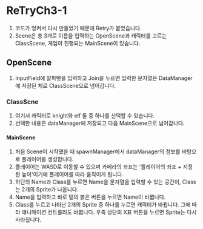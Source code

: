 # ReTryCh3-1
1. 코드가 엉켜서 다시 만들었기 때문에 Retry가 붙었습니다.
2. Scene은 총 3개로 이름을 입력하는 OpenScene과 캐릭터를 고르는 ClassScene, 게임이 진행되는 MainScene이 있습니다.

## OpenScene
1. InputField에 알파벳을 입력하고 Join을 누르면 입력한 문자열은 DataManager에 저장된 체로 ClassScene으로 넘어갑니다.

### ClassScne
1. 여기서 캐릭터로 knight와 elf 둘 중 하나를 선택할 수 있습니다.
2. 선택한 내용은 dataManager에 저장되고 다음 MainScene으로 넘어갑니다.

#### MainScene
1. 처음 Scene이 시작됐을 때 spawnManager에서 dataManager의 정보를 바탕으로 플레이어를 생성합니다.
2. 플레이어는 WASD로 이동할 수 있으며 카메라의 좌표는 '플레이어의 좌표 + 지정된 높이'이기에 플레이어를 따라 움직이게 됩니다.
3. 하단의 Name과 Class를 누르면 Name을 문자열을 입력할 수 있는 공간이, Class는 2개의 Sprite가 나옵니다.
4. Name을 입력하고 바로 밑의 붉은 버튼을 누르면 Name이 바뀝니다.
5. Class를 누르고 나타난 2개의 Sprite 중 하나를 누르면 캐릭터가 바뀝니다. 그에 따라 애니매이션 컨트롤러도 바뀝니다. 우측 상단의 X표 버튼을 누르면 Sprite는 다시 사라집니다. 
